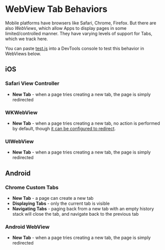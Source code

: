# WebView Tab Behaviors

Mobile platforms have browsers like Safari, Chrome, Firefox.  But there are
also _WebViews_, which allow Apps to display pages in some limited/controlled
manner.  They have varying levels of support for Tabs, which we track here.

You can paste [test.js](test.js) into a DevTools console to test this behavior
in WebViews below.

## iOS

### Safari View Controller

- __New Tab__ - when a page tries creating a new tab, the page is simply redirected

### WKWebView

- __New Tab__ - when a page tries creating a new tab, no action is performed by default, though [it can be configured to redirect](http://stackoverflow.com/a/25853806).

### UIWebView

- __New Tab__ - when a page tries creating a new tab, the page is simply redirected

## Android

### Chrome Custom Tabs

- __New Tab__ - a page can create a new tab
- __Displaying Tabs__ - only the current tab is visible
- __Navigating Tabs__ - paging back from a new tab with an empty history stack will close the tab, and navigate back to the previous tab

### Android WebView

- __New Tab__ - when a page tries creating a new tab, the page is simply redirected


